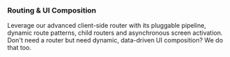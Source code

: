 ### Routing & UI Composition

Leverage our advanced client-side router with its pluggable pipeline, dynamic route patterns, child routers and asynchronous screen activation. Don't need a router but need dynamic, data-driven UI composition? We do that too.